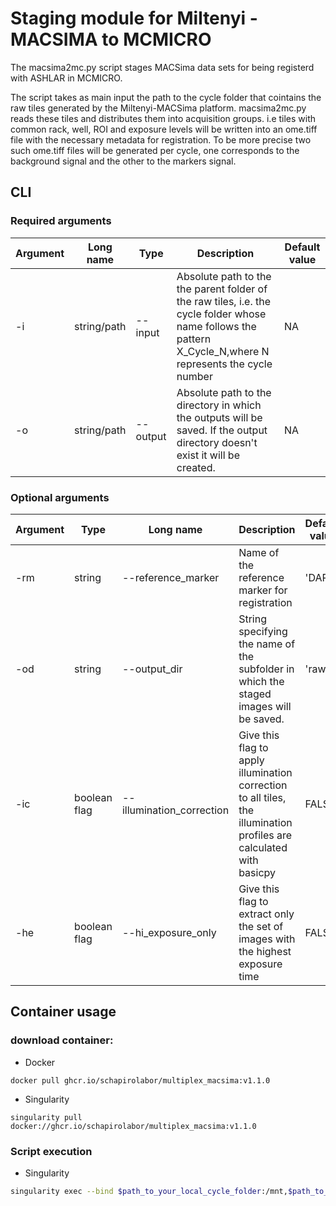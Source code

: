 # Staging module for Miltenyi - MACSIMA to MCMICRO

The macsima2mc.py script stages MACSima data sets for being registerd with ASHLAR in MCMICRO.

The script takes as main input the path to the cycle folder that cointains the raw tiles generated by the Miltenyi-MACSima platform.  macsima2mc.py reads these tiles and distributes them into acquisition groups. i.e tiles with common rack, well, ROI and exposure levels will be written into an ome.tiff file with the necessary metadata for registration.  To be more precise two such ome.tiff files will be generated per cycle, one corresponds to the background signal and the other to the markers signal.
 
## CLI
### Required arguments
| Argument|Long name|Type|Description|Default value|
|---------|---------|----|-----------|-------------|
| -i | string/path | --input | Absolute path to the the parent folder of the raw tiles, i.e. the cycle folder whose name follows the pattern X_Cycle_N,where N represents the cycle number | NA |
| -o | string/path | --output | Absolute path to the directory in which the outputs will be saved. If the output directory doesn't exist it will be created. | NA | 

### Optional arguments
| Argument|Type|Long name| Description | Default value |
|---------|----|---------|-------------|---------------|
|-rm|string | --reference_marker | Name of the reference marker for registration|'DAPI'|
|-od|string | --output_dir | String specifying the name of the subfolder in which the staged images will be saved.|'raw'|
|-ic|boolean flag | --illumination_correction |Give this flag to apply illumination correction to all tiles, the illumination profiles are calculated with basicpy | FALSE |
|-he|boolean flag | --hi_exposure_only |Give this flag to extract only the set of images with the highest exposure time|FALSE|

## Container usage
### download container:
- Docker
```
docker pull ghcr.io/schapirolabor/multiplex_macsima:v1.1.0
```
- Singularity
```
singularity pull docker://ghcr.io/schapirolabor/multiplex_macsima:v1.1.0
```
### Script execution

- Singularity
``` bash
singularity exec --bind $path_to_your_local_cycle_folder:/mnt,$path_to_your_local_output_folder:/media --no-home $path_to_container python staging/macsima2mc/macsima2mc.py -i /mnt/$path_to_your_local_cycle_folder -o /media/$path_to_your_local_output_folder
```

